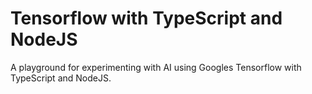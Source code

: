 # Tensorflow with TypeScript and NodeJS

A playground for experimenting with AI using Googles Tensorflow with TypeScript and NodeJS.